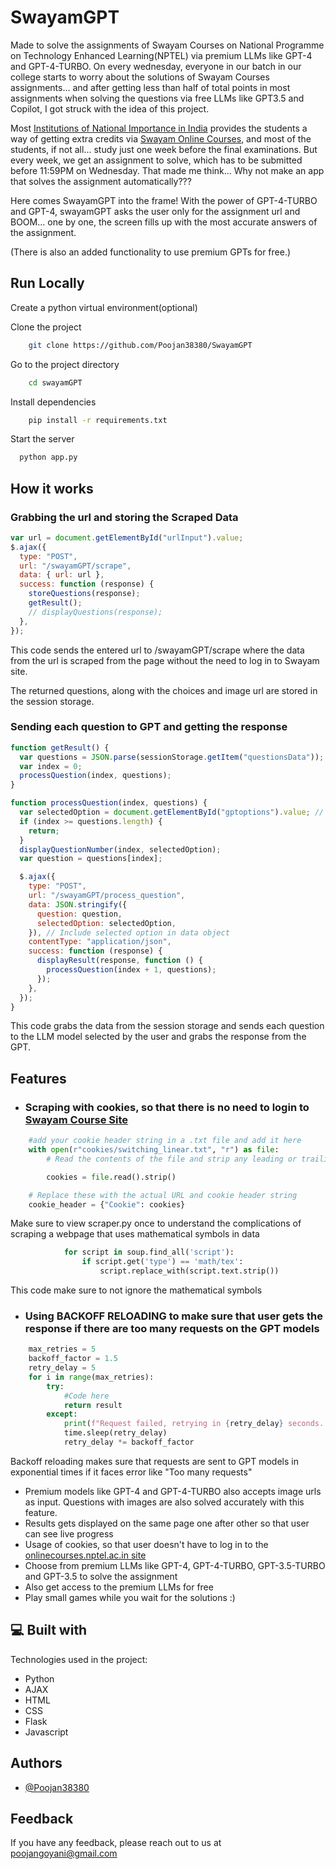 # SwayamGPT

Made to solve the assignments of Swayam Courses on National Programme on Technology Enhanced Learning(NPTEL) via premium LLMs like GPT-4 and GPT-4-TURBO. On every wednesday, everyone in our batch in our college starts to worry about the solutions of Swayam Courses assignments... and after getting less than half of total points in most assignments when solving the questions via free LLMs like GPT3.5 and Copilot, I got struck with the idea of this project.

Most [Institutions of National Importance in India](https://www.education.gov.in/institutions-national-importance) provides the students a way of getting extra credits via [Swayam Online Courses](https://onlinecourses.nptel.ac.in), and most of the students, if not all... study just one week before the final examinations. But every week, we get an assignment to solve, which has to be submitted before 11:59PM on Wednesday. That made me think... Why not make an app that solves the assignment automatically??? 

Here comes SwayamGPT into the frame!
With the power of GPT-4-TURBO and GPT-4, swayamGPT asks the user only for the assignment url and BOOM... one by one, the screen fills up with the most accurate answers of the assignment.

(There is also an added functionality to use premium GPTs for free.)

## Run Locally

Create a python virtual environment(optional)

<!--
Create a virtual python environment(optional)

```bash
    python -m venv name_of_virtual_environment
```

Run this command in a terminal with administrator privileges

```bash
    name_of_virtual_environment\Scripts\activate
``` -->

Clone the project

```bash
    git clone https://github.com/Poojan38380/SwayamGPT
```

Go to the project directory

```bash
    cd swayamGPT
```

Install dependencies

```bash
    pip install -r requirements.txt
```

Start the server

```bash
  python app.py
```

## How it works

### Grabbing the url and storing the Scraped Data

```javascript
var url = document.getElementById("urlInput").value;
$.ajax({
  type: "POST",
  url: "/swayamGPT/scrape",
  data: { url: url },
  success: function (response) {
    storeQuestions(response);
    getResult();
    // displayQuestions(response);
  },
});
```

This code sends the entered url to /swayamGPT/scrape where the data from the url is scraped from the page without the need to log in to Swayam site.

The returned questions, along with the choices and image url are stored in the session storage.

### Sending each question to GPT and getting the response

```javascript
function getResult() {
  var questions = JSON.parse(sessionStorage.getItem("questionsData"));
  var index = 0;
  processQuestion(index, questions);
}

function processQuestion(index, questions) {
  var selectedOption = document.getElementById("gptoptions").value; // Retrieve selected option value
  if (index >= questions.length) {
    return;
  }
  displayQuestionNumber(index, selectedOption);
  var question = questions[index];

  $.ajax({
    type: "POST",
    url: "/swayamGPT/process_question",
    data: JSON.stringify({
      question: question,
      selectedOption: selectedOption,
    }), // Include selected option in data object
    contentType: "application/json",
    success: function (response) {
      displayResult(response, function () {
        processQuestion(index + 1, questions);
      });
    },
  });
}
```

This code grabs the data from the session storage and sends each question to the LLM model selected by the user and grabs the response from the GPT.

## Features

- ### Scraping with cookies, so that there is no need to login to [Swayam Course Site](https://onlinecourses.nptel.ac.in)

```python
    #add your cookie header string in a .txt file and add it here
    with open(r"cookies/switching_linear.txt", "r") as file:
        # Read the contents of the file and strip any leading or trailing whitespace

        cookies = file.read().strip()

    # Replace these with the actual URL and cookie header string
    cookie_header = {"Cookie": cookies}
```

Make sure to view scraper.py once to understand the complications of scraping a webpage that uses mathematical symbols in data

```python
            for script in soup.find_all('script'):
                if script.get('type') == 'math/tex':
                    script.replace_with(script.text.strip())
```

This code make sure to not ignore the mathematical symbols

- ### Using BACKOFF RELOADING to make sure that user gets the response if there are too many requests on the GPT models

```python
    max_retries = 5
    backoff_factor = 1.5
    retry_delay = 5
    for i in range(max_retries):
        try:
            #Code here
            return result
        except:
            print(f"Request failed, retrying in {retry_delay} seconds...")
            time.sleep(retry_delay)
            retry_delay *= backoff_factor
```

Backoff reloading makes sure that requests are sent to GPT models in exponential times if it faces error like "Too many requests"

- Premium models like GPT-4 and GPT-4-TURBO also accepts image urls as input. Questions with images are also solved accurately with this feature.
- Results gets displayed on the same page one after other so that user can see live progress
- Usage of cookies, so that user doesn't have to log in to the [onlinecourses.nptel.ac.in site](https://onlinecourses.nptel.ac.in)
- Choose from premium LLMs like GPT-4, GPT-4-TURBO, GPT-3.5-TURBO and GPT-3.5 to solve the assignment
- Also get access to the premium LLMs for free
- Play small games while you wait for the solutions :)

<h2>💻 Built with</h2>

Technologies used in the project:

- Python
- AJAX
- HTML
- CSS
- Flask
- Javascript

## Authors

- [@Poojan38380](https://github.com/Poojan38380)

## Feedback

If you have any feedback, please reach out to us at poojangoyani@gmail.com
